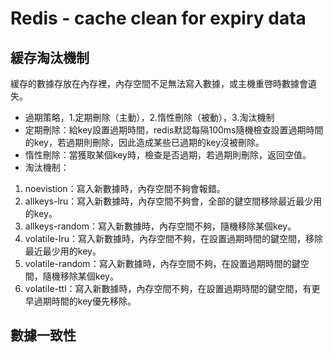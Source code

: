 # Redis - cache clean for expiry data  
## 緩存淘汰機制  
緩存的數據存放在內存裡，內存空間不足無法寫入數據，或主機重啓時數據會遺失。  
- 過期策略，1.定期刪除（主動），2.惰性刪除（被動），3.淘汰機制  
- 定期刪除：給key設置過期時間，redis默認每隔100ms隨機檢查設置過期時間的key，若過期則刪除，因此造成某些已過期的key沒被刪除。  
- 惰性刪除：當獲取某個key時，檢查是否過期，若過期則刪除，返回空值。  
- 淘汰機制：  
1. noevistion：寫入新數據時，內存空間不夠會報錯。  
2. allkeys-lru：寫入新數據時，內存空間不夠會，全部的鍵空間移除最近最少用的key。  
3. allkeys-random：寫入新數據時，內存空間不夠，隨機移除某個key。  
4. volatile-lru：寫入新數據時，內存空間不夠，在設置過期時間的鍵空間，移除最近最少用的key。  
5. volatile-random：寫入新數據時，內存空間不夠，在設置過期時間的鍵空間，隨機移除某個key。  
6. volatile-ttl：寫入新數據時，內存空間不夠，在設置過期時間的鍵空間，有更早過期時間的key優先移除。  

## 數據一致性